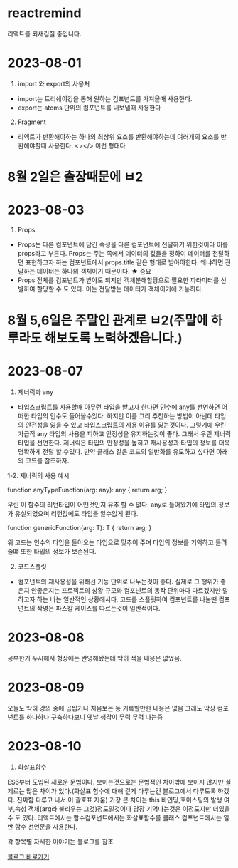 # reactremind
리액트를 되새김질 중입니다.

# 2023-08-01
1. import 와 export의 사용처

- import는 트리쉐이킹을 통해 원하는 컴포넌트를 가져올때 사용한다.
- export는 atoms 단위의 컴포넌트를 내보낼때 사용한다

2. Fragment

- 리액트가 반환해야하는 하나의 최상위 요소를 반환해야하는데 여러개의 요소를 반환해야할때 사용한다. <></> 이런 형태다

# 8월 2일은 출장때문에 ㅂ2

# 2023-08-03
1. Props

- Props는 다른 컴포넌트에 담긴 속성을 다른 컴포넌트에 전달하기 위한것이다
이를 props라고 부른다. Props는 주는 쪽에서 데이터의 값들을 정하여 데이터를 
전달하면 표현하고자 하는 컴포넌트에서 props.title 같은 형태로 받아야한다.
왜냐하면 전달하는 데이터는 하나의 객체이기 때문이다. ★ 중요
- Props 전체를 컴포넌트가 받아도 되지만 객체분해할당으로 필요한 파라미터를 선별하여 할당할 수 도 있다. 이는 전달받는 데이터가 객체이기에 가능하다.

# 8월 5,6일은 주말인 관계로 ㅂ2(주말에 하루라도 해보도록 노력하겠읍니다.)

# 2023-08-07
1. 제너릭과 any

- 타입스크립트를 사용할때 아무런 타입을 받고자 한다면 인수에 any를 선언하면 어떠한 타입의 인수도 들어올수있다. 하지만 이를 그리 추천하는 방법이 아닌데
타입의 안전성을 잃을 수 있고 타입스크립트의 사용 이유를 잃는것이다.
그렇기에 우린 가급적 any 타입의 사용을 피하고 안정성을 유지하는것이 좋다.
그래서 우린 제너릭 타입을 선언한다.
제너릭은 타입의 안정성을 높히고 재사용성과 타입의 정보를 더욱 명확하게 전달 할 수있다. 만약 클래스 같은 코드의 일반화를 유도하고 싶다면 아래의 코드를 참조하자.

1-2. 제너릭의 사용 예시

function anyTypeFunction(arg: any): any {
  return arg;
}

우린 이 함수의 리턴타입이 어떤것인지 유추 할 수 없다. any로 들어왔기에 타입의
정보가 유실되었으며 리턴값에도 타입을 알수없게 된다.

function genericFunction<T>(arg: T): T {
  return arg;
}

위 코드는 인수의 타입을 들어오는 타입으로 맞추어 주며 타입의 정보를 기억하고
돌려줄떄 또한 타입의 정보가 보존된다.

2. 코드스플릿

- 컴포넌트의 재사용성을 위해선 기능 단위로 나누는것이 좋다. 실제로 그 행위가 좋은지 안좋은지는 프로젝트의 상황 규모와 컴포넌트의 동작 단위마다 다르겠지만
말하고자 하는 바는 일반적인 상황에서다. 코드를 스플릿하여 컴포넌트를 나눌땐
컴포넌트의 작명은 파스칼 케이스를 따르는것이 일반적이다.

# 2023-08-08

공부한거 푸시해서 형상에는 반영해놨는데 딱히 적을 내용은 없었음.

# 2023-08-09

오늘도 딱히 강의 중에 곱씹거나 처음보는 등 기록할만한 내용은 없음
그래도 막상 컴포넌트를 하나하나 구축하다보니 옛날 생각이 무럭 무럭 나는중

# 2023-08-10

1. 화살표함수

ES6부터 도입된 새로운 문법이다. 보이는것으로는 문법적인 차이밖에 보이지 않지만
실제로는 많은 차이가 있다.(화살표 함수에 대해 깊게 다루는건 블로그에서 다루도록 하겠다. 진짜함 다루고 나서 이 괄호표 지움) 
가장 큰 차이는 this 바인딩,호이스팅의 발생 여부,속성 객체(arg라 불리우는 그것)정도일것이다
당장 기억나는것은 이정도지만 더있을 수 도 있다. 리액트에서는 함수컴포넌트에서는 
화살표함수를 클래스 컴포넌트에서는 일반 함수 선언문을 사용한다.





각 항목별 자세한 이야기는 블로그를 참조 

<a href="https://imverygroot.tistory.com/">블로그 바로가기</a>